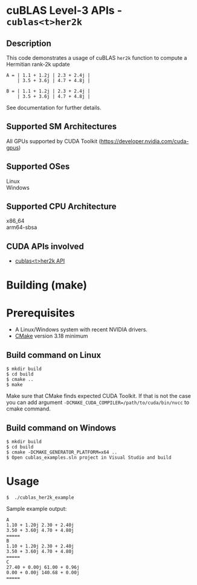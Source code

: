 # cuBLAS Level-3 APIs - `cublas<t>her2k`

## Description

This code demonstrates a usage of cuBLAS `her2k` function to compute a Hermitian rank-2k update

```
A = | 1.1 + 1.2j | 2.3 + 2.4j |
    | 3.5 + 3.6j | 4.7 + 4.8j |

B = | 1.1 + 1.2j | 2.3 + 2.4j |
    | 3.5 + 3.6j | 4.7 + 4.8j |
```

See documentation for further details.

## Supported SM Architectures

All GPUs supported by CUDA Toolkit (https://developer.nvidia.com/cuda-gpus)  

## Supported OSes

Linux  
Windows

## Supported CPU Architecture

x86_64  
arm64-sbsa

## CUDA APIs involved
- [cublas\<t>her2k API](https://docs.nvidia.com/cuda/cublas/index.html#cublas-t-her2k)

# Building (make)

# Prerequisites
- A Linux/Windows system with recent NVIDIA drivers.
- [CMake](https://cmake.org/download) version 3.18 minimum

## Build command on Linux
```
$ mkdir build
$ cd build
$ cmake ..
$ make
```
Make sure that CMake finds expected CUDA Toolkit. If that is not the case you can add argument `-DCMAKE_CUDA_COMPILER=/path/to/cuda/bin/nvcc` to cmake command.

## Build command on Windows
```
$ mkdir build
$ cd build
$ cmake -DCMAKE_GENERATOR_PLATFORM=x64 ..
$ Open cublas_examples.sln project in Visual Studio and build
```

# Usage
```
$  ./cublas_her2k_example
```

Sample example output:

```
A
1.10 + 1.20j 2.30 + 2.40j 
3.50 + 3.60j 4.70 + 4.80j 
=====
B
1.10 + 1.20j 2.30 + 2.40j 
3.50 + 3.60j 4.70 + 4.80j 
=====
C
27.40 + 0.00j 61.00 + 0.96j 
0.00 + 0.00j 140.68 + 0.00j 
=====
```
